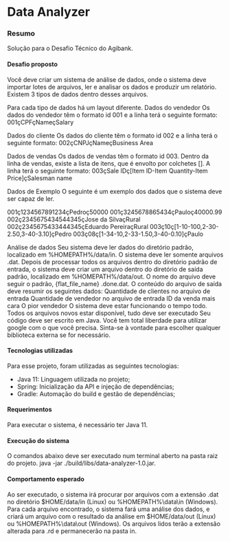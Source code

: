 # Data Analyzer
### Resumo
Solução para o Desafio Técnico do Agibank.

#### Desafio proposto
Você deve criar um sistema de análise de dados, onde o sistema deve importar lotes de arquivos, ler e analisar os dados e produzir um relatório. Existem 3 tipos de dados dentro desses arquivos.

Para cada tipo de dados há um layout diferente.
Dados do vendedor
Os dados do vendedor têm o formato id 001 e a linha terá o seguinte formato: 001çCPFçNameçSalary

Dados do cliente
Os dados do cliente têm o formato id 002 e a linha terá o seguinte formato: 002çCNPJçNameçBusiness Area

Dados de vendas
Os dados de vendas têm o formato id 003. Dentro da linha de vendas, existe a lista de itens, que é envolto por colchetes []. A linha terá o seguinte formato: 003çSale IDç[Item ID-Item Quantity-Item Price]çSalesman name

Dados de Exemplo
O seguinte é um exemplo dos dados que o sistema deve ser capaz de ler.

001ç1234567891234çPedroç50000
001ç3245678865434çPauloç40000.99
002ç2345675434544345çJose da SilvaçRural
002ç2345675433444345çEduardo PereiraçRural
003ç10ç[1-10-100,2-30-2.50,3-40-3.10]çPedro
003ç08ç[1-34-10,2-33-1.50,3-40-0.10]çPaulo

Análise de dados
Seu sistema deve ler dados do diretório padrão, localizado em %HOMEPATH%/data/in.
O sistema deve ler somente arquivos .dat.
Depois de processar todos os arquivos dentro do diretório padrão de entrada, o sistema deve criar um arquivo dentro do diretório de saída padrão, localizado em %HOMEPATH%/data/out.
O nome do arquivo deve seguir o padrão, {flat_file_name} .done.dat.
O conteúdo do arquivo de saída deve resumir os seguintes dados:
Quantidade de clientes no arquivo de entrada
Quantidade de vendedor no arquivo de entrada
ID da venda mais cara
O pior vendedor
O sistema deve estar funcionando o tempo todo.
Todos os arquivos novos estar disponível, tudo deve ser executado
Seu código deve ser escrito em Java.
Você tem total liberdade para utilizar google com o que você precisa. Sinta-se à vontade para escolher qualquer biblioteca externa se for necessário.

#### Tecnologias utilizadas
Para esse projeto, foram utilizadas as seguintes tecnologias:
* Java 11: Linguagem utilizada no projeto;
* Spring: Inicialização da API e injeção de dependências;
* Gradle: Automação do build e gestão de dependências;

#### Requerimentos
Para executar o sistema, é necessário ter Java 11.

#### Execução do sistema
O comandos abaixo deve ser executado num terminal aberto na pasta raiz do projeto.
java -jar ./build/libs/data-analyzer-1.0.jar.

#### Comportamento esperado
Ao ser executado, o sistema irá procurar por arquivos com a extensão .dat 
no diretório $HOME/data/in (Linux) ou %HOMEPATH%\data\in (Windows).
Para cada arquivo encontrado, o sistema fará uma análise dos dados, e criará um arquivo com o resultado da análise em 
$HOME/data/out (Linux) ou %HOMEPATH%\data\out (Windows).
Os arquivos lidos terão a extensão alterada para .rd e permanecerão na pasta in.


